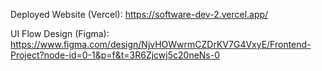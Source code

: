 Deployed Website (Vercel): https://software-dev-2.vercel.app/ 

UI Flow Design (Figma): https://www.figma.com/design/NjvHOWwrmCZDrKV7G4VxyE/Frontend-Project?node-id=0-1&p=f&t=3R6Zjcwj5c20neNs-0
